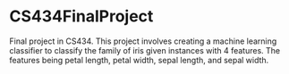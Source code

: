 # CS434FinalProject
Final project in CS434. This project involves creating a machine learning classifier to classify the family of iris given instances with 4 features. The features being petal length, petal width, sepal length, and sepal width.
